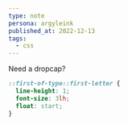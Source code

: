 ```yaml
---
type: note
persona: argyleink
published_at: 2022-12-13
tags: 
  - css
---
```


Need a dropcap?

```css
::first-of-type::first-letter {
  line-height: 1;
  font-size: 3lh;
  float: start;
}
```